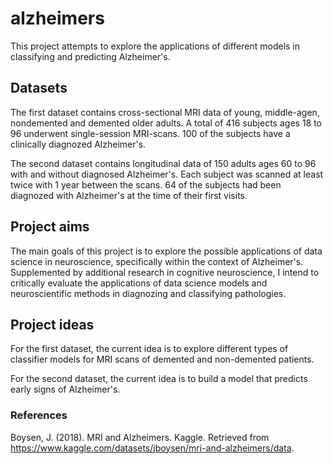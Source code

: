# alzheimers
This project attempts to explore the applications of different models in classifying and predicting Alzheimer's.

## Datasets
The first dataset contains cross-sectional MRI data of young, middle-agen, nondemented and demented older adults. A total of 416 subjects ages 18 to 96 underwent single-session MRI-scans. 100 of the subjects have a clinically diagnozed Alzheimer's. 

The second dataset contains longitudinal data of 150 adults ages 60 to 96 with and without diagnosed Alzheimer's. Each subject was scanned at least twice with 1 year between the scans. 64 of the subjects had been diagnozed with Alzheimer's at the time of their first visits. 

## Project aims
The main goals of this project is to explore the possible applications of data science in neuroscience, specifically within the context of Alzheimer's. Supplemented by additional research in cognitive neuroscience, I intend to critically evaluate the applications of data science models and neuroscientific methods in diagnozing and classifying pathologies. 

## Project ideas
For the first dataset, the current idea is to explore different types of classifier models for MRI scans of demented and non-demented patients. 

For the second dataset, the current idea is to build a model that predicts early signs of Alzheimer's.

### References
Boysen, J. (2018). MRI and Alzheimers. Kaggle. Retrieved from https://www.kaggle.com/datasets/jboysen/mri-and-alzheimers/data. 

